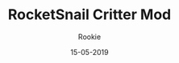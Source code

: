 ---
title: RocketSnail Critter Mod
author:
- Rookie 
description: This mod lets you play as RocketSnail's critter
date: 15-05-2019
code: eyJ2ZXJzaW9uIjoiMSIsIm5hbWUiOiJSb2NrZXRTbmFpbCBDcml0dGVyIE1vZCIsImF1dGhvciI6IlJvb2tpZSIsImRlc2NyaXB0aW9uIjoiVGhpcyBtb2QgbGV0cyB5b3UgcGxheSBhcyBSb2NrZXRTbmFpbCdzIGNyaXR0ZXIiLCJoYW1zdGVyIjoiaHR0cHM6Ly9pLmltZ3VyLmNvbS9YMVhRdDVsLnBuZyIsImJlYXZlciI6IiIsInNuYWlsIjoiIiwiaXRlbXMiOiIiLCJ0YXZlblByb3BzIjoiIiwiZGF0ZSI6MTU1Nzk0MzY5Njg0OH0=
install: https://raw.githubusercontent.com/TheRookie14/Rookie/master/rocketsnail.bctp.json
---